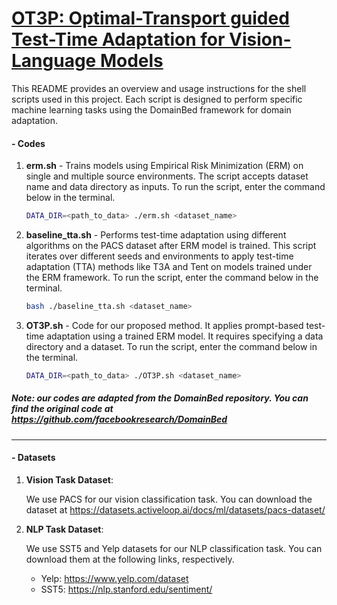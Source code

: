 # [OT3P: Optimal-Transport guided Test-Time Adaptation for Vision-Language Models](https://docs.google.com/presentation/d/1Z65LXU6kdW3wt3b9PXE5-DFxuurNGz3e7i-bBIPssi4/edit?usp=sharing)

This README provides an overview and usage instructions for the shell scripts used in this project. Each script is designed to perform specific machine learning tasks using the DomainBed framework for domain adaptation.

#### - Codes

1. **erm.sh** - Trains models using Empirical Risk Minimization (ERM) on single and multiple source environments. The script accepts dataset name and data directory as inputs. To run the script, enter the command below in the terminal.

   ```bash
   DATA_DIR=<path_to_data> ./erm.sh <dataset_name>
   ```

2. **baseline_tta.sh** - Performs test-time adaptation using different algorithms on the PACS dataset after ERM model is trained. This script iterates over different seeds and environments to apply test-time adaptation (TTA) methods like T3A and Tent on models trained under the ERM framework.  To run the script, enter the command below in the terminal.

   ```bash
   bash ./baseline_tta.sh <dataset_name>
   ```

3. **OT3P.sh** - Code for our proposed method. It applies prompt-based test-time adaptation using a trained ERM model. It requires specifying a data directory and a dataset. To run the script, enter the command below in the terminal.

   ```bash
   DATA_DIR=<path_to_data> ./OT3P.sh <dataset_name>
   ```

##### Note: our codes are adapted from the DomainBed repository. You can find the original code at https://github.com/facebookresearch/DomainBed

-----

#### - Datasets

1. **Vision Task Dataset**: 

   We use PACS for our vision classification task. You can download the dataset at https://datasets.activeloop.ai/docs/ml/datasets/pacs-dataset/

2. **NLP Task Dataset**:

   We use SST5 and Yelp datasets for our NLP classification task. You can download them at the following links, respectively. 

   - Yelp: https://www.yelp.com/dataset
   - SST5: https://nlp.stanford.edu/sentiment/


